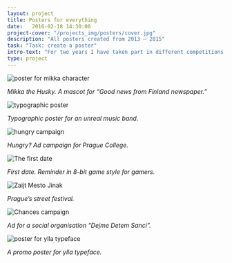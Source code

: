 ```yaml
---
layout: project
title: Posters for everything
date:   2016-02-18 14:30:00
project-cover: "/projects_img/posters/cover.jpg"
description: "All posters created from 2013 – 2015"
task: "Task: create a poster"
intro-text: "For two years I have taken part in different competitions, did different tasks and work on some projects. Sometimes, a poster was the main task. However, mostly a sideline artwork. Here is a collection of different posters I have created."
type: project
---
```


<span class="artwork_left">![poster for mikka character](/projects_img/posters/mikka.png)</span>

<span class="caption_right">*Mikka the Husky. A mascot for “Good news from Finland newspaper.”*</span>

<span class="artwork_right">![typographic poster](/projects_img/posters/cake.png)</span>

<span class="caption_left">*Typographic poster for an unreal music band.*</span>

<span class="artwork_left">![hungry campaign](/projects_img/posters/hungry.png)</span>

<span class="caption_right">*Hungry? Ad campaign for Prague College.*</span>

<span class="artwork_right">![The first date](/projects_img/posters/date.png)</span>

<span class="caption_left">*First date. Reminder in 8-bit game style for gamers.*</span>

<span class="artwork_left">![Zaijt Mesto Jinak](/projects_img/posters/zmj.png)</span>

<span class="caption_right">*Prague’s street festival.*</span>

<span class="artwork_right">![Chances campaign](/projects_img/posters/chances.png)</span>

<span class="caption_left">*Ad for a social organisation “Dejme Detem Sanci”.*</span>

<span class="artwork_left">![poster for ylla typeface](/projects_img/posters/yllaposter.png)</span>

<span class="caption_right">*A promo poster for ylla typeface.*</span>

